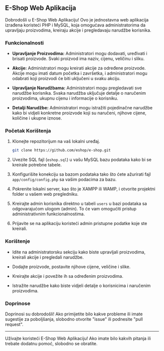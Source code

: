 ## E-Shop Web Aplikacija

Dobrodošli u E-Shop Web Aplikaciju! Ovo je jednostavna web aplikacija izrađena koristeći PHP i MySQL, koja omogućava administratorima da upravljaju proizvodima, kreiraju akcije i pregledavaju narudžbe korisnika.

### Funkcionalnosti

- **Upravljanje Proizvodima:** Administratori mogu dodavati, uređivati i brisati proizvode. Svaki proizvod ima naziv, cijenu, veličinu i sliku.

- **Akcije:** Administratori mogu kreirati akcije za određene proizvode. Akcije mogu imati datum početka i završetka, i administratori mogu odabrati koji proizvodi će biti uključeni u svaku akciju.

- **Upravljanje Narudžbama:** Administratori mogu pregledavati sve narudžbe korisnika. Svaka narudžba uključuje detalje o naručenim proizvodima, ukupnu cijenu i informacije o korisniku.

- **Detalji Narudžbe:** Administratori mogu istražiti pojedinačne narudžbe kako bi vidjeli konkretne proizvode koji su naručeni, njihove cijene, količine i ukupne iznose.

### Početak Korištenja

1. Klonejte repozitorijum na vaš lokalni uređaj.
   ```bash
   git clone https://github.com/eshop/e-shop.git
   ```

2. Uvezite SQL fajl (`eshop.sql`) u vašu MySQL bazu podataka kako bi se kreirale potrebne tabele.

3. Konfigurišite konekciju sa bazom podataka tako što ćete ažurirati fajl `app/config/config.php` sa vašim podacima za bazu.

4. Pokrenite lokalni server, kao što je XAMPP ili WAMP, i otvorite projektni folder u vašem web pregledniku.

5. Kreirajte admin korisnika direktno u tabeli `users` u bazi podataka sa odgovarajućom ulogom (admin). To će vam omogućiti pristup administrativnim funkcionalnostima.

6. Prijavite se na aplikaciju koristeći admin pristupne podatke koje ste kreirali.

### Korištenje

- Idite na administratorsku sekciju kako biste upravljali proizvodima, kreirali akcije i pregledali narudžbe.

- Dodajte proizvode, postavite njihove cijene, veličine i slike.

- Kreirajte akcije i povežite ih sa određenim proizvodima.

- Istražite narudžbe kako biste vidjeli detalje o korisnicima i naručenim proizvodima.

### Doprinose

Doprinosi su dobrodošli! Ako primijetite bilo kakve probleme ili imate sugestije za poboljšanja, slobodno otvorite "issue" ili podnesite "pull request".


---

Uživajte koristeći E-Shop Web Aplikaciju! Ako imate bilo kakvih pitanja ili trebate dodatnu pomoć, slobodno se obratite.
